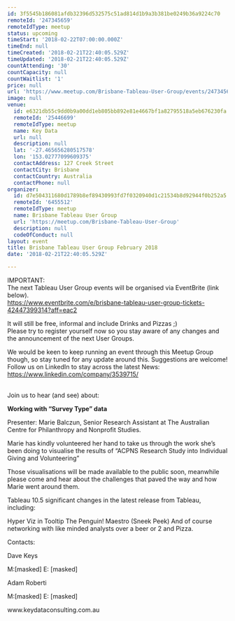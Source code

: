 ```yaml
---
id: 3f5545b186081afdb32396d532575c51ad814d1b9a3b381be0249b36a9224c70
remoteId: '247345659'
remoteIdType: meetup
status: upcoming
timeStart: '2018-02-22T07:00:00.000Z'
timeEnd: null
timeCreated: '2018-02-21T22:40:05.529Z'
timeUpdated: '2018-02-21T22:40:05.529Z'
countAttending: '30'
countCapacity: null
countWaitlist: '1'
price: null
url: 'https://www.meetup.com/Brisbane-Tableau-User-Group/events/247345659/'
image: null
venue:
  id: e6321db55c9dd0b9a00dd1eb805bb892e81e4667bf1a82795518a5eb676230fa
  remoteId: '25446699'
  remoteIdType: meetup
  name: Key Data
  url: null
  description: null
  lat: '-27.465656280517578'
  lon: '153.02777099609375'
  contactAddress: 127 Creek Street
  contactCity: Brisbane
  contactCountry: Australia
  contactPhone: null
organizer:
  id: d7e504311680d1789b8ef89430993fd7f0320940d1c21534b8d92944f0b252a5
  remoteId: '6455512'
  remoteIdType: meetup
  name: Brisbane Tableau User Group
  url: 'https://meetup.com/Brisbane-Tableau-User-Group'
  description: null
  codeOfConduct: null
layout: event
title: Brisbane Tableau User Group February 2018
date: '2018-02-21T22:40:05.529Z'

---
```

<p>IMPORTANT:<br/>The next Tableau User Group events will be organised via EventBrite (link below).<br/><a href="https://www.eventbrite.com/e/brisbane-tableau-user-group-tickets-42447399314?aff=eac2" class="linkified">https://www.eventbrite.com/e/brisbane-tableau-user-group-tickets-42447399314?aff=eac2</a></p> <p>It will still be free, informal and include Drinks and Pizzas ;)<br/>Please try to register yourself now so you stay aware of any changes and the announcement of the next User Groups.</p> <p>We would be keen to keep running an event through this Meetup Group though, so stay tuned for any update around this. Suggestions are welcome!<br/>Follow us on LinkedIn to stay across the latest News: <a href="https://www.linkedin.com/company/3539715/" class="linkified">https://www.linkedin.com/company/3539715/</a></p> <p><br/>Join us to hear (and see) about:</p> <p><b>Working with “Survey Type” data</b></p> <p>Presenter: Marie Balczun, Senior Research Assistant at The Australian Centre for Philanthropy and Nonprofit Studies.</p> <p>Marie has kindly volunteered her hand to take us through the work she’s been doing to visualise the results of “ACPNS Research Study into Individual Giving and Volunteering”</p> <p>Those visualisations will be made available to the public soon, meanwhile please come and hear about the challenges that paved the way and how Marie went around them.</p> <p>Tableau 10.5 significant changes in the latest release from Tableau, including:</p> <p>Hyper Viz in Tooltip The Penguin! Maestro (Sneek Peek) And of course networking with like minded analysts over a beer or 2 and Pizza.</p> <p>Contacts:</p> <p>Dave Keys</p> <p>M:[masked] E: [masked]</p> <p>Adam Roberti</p> <p>M:[masked] E: [masked]</p> <p>www.keydataconsulting.com.au</p>
